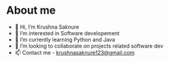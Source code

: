 # About me

- 👋 Hi, I’m Krushna Saknure
- 👀 I’m interested in Software developement
- 🌱 I’m currently learning Python and Java 
- 💞️ I’m looking to collaborate on projects related software dev
- 📫 Contact me - krushnasaknure123@gmail.com
